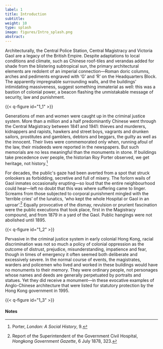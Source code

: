 ```yaml
---
label: 1
title: Introduction
subtitle:
weight: 10
type: splash
image: figures/Intro_splash.png
abstract:
---
```


Architecturally, the Central Police Station, Central Magistracy and Victoria Gaol are a legacy of the British Empire. Despite adaptations to local conditions and climate, such as Chinese roof-tiles and verandas added for shade from the blistering subtropical sun, the primary architectural elements are redolent of an imperial connection—Roman doric columns, arches and pediments engraved with ‘G’ and ‘R’ on the Headquarters Block. The apparently impregnable surrounding walls, and the buildings’ intimidating massiveness, suggest something immaterial as well: this was a bastion of colonial power, a beacon flashing the unmistakable message of security, law and punishment.

{{< q-figure id="1_1" >}}

Generations of men and women were caught up in the criminal justice system. More than a million and a half predominantly Chinese went through the Central Magistracy between 1841 and 1941: thieves and murderers, kidnappers and rapists, hawkers and street boys, vagrants and drunken sailors, prostitutes and gamblers, debtors and beggars, the guilty as well as the innocent. Their lives were commemorated only when, running afoul of the law, their misdeeds were reported in the newspapers. But such memorials are no less meaningful than the monuments in stone. If buildings take precedence over people, the historian Roy Porter observed, we get heritage, not history.[^1]

For decades, the public's gaze had been averted from a spot that struck onlookers as forbidding, secretive and full of misery. The forlorn wails of Gaol inmates occasionally erupting—so loud that the entire neighbourhood could hear—left no doubt that this was where suffering came to linger. Screams from those subjected to corporal punishment mingled with the ‘terrible cries’ of the lunatics, ‘who kept the whole Hospital or Gaol in an uproar’.[^2] Equally provocative of the dismay, revulsion or prurient fascination were the public executions that took place, first in the Magistracy compound, and from 1879 in a yard of the Gaol. Public hangings were not abolished until 1895.

{{< q-figure id="1_2" >}}

Pervasive in the criminal justice system in early colonial Hong Kong, racial discrimination was not so much a policy of colonial oppression as the outcome of distrust, prejudice, misunderstanding, impatience and fear, though in times of emergency it often seemed both deliberate and excessively severe. In the normal course of events, the magistrates, warders and policemen who lived and worked in these buildings would have no monuments to their memory. They were ordinary people, not personages whose names and deeds are generally perpetuated by portraits and statues. Yet they did receive a monument—in these evocative examples of Anglo-Chinese architecture that were listed for statutory protection by the Hong Kong government in 1995.

{{< q-figure id="1_3" >}}


#### Notes

[^1]: Porter, *London: A Social History*, 9.
[^2]: Report of the Superintendent of the Government Civil Hospital, *Hongkong Government Gazette*, 6 July 1878, 323.
